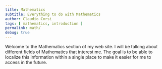 ```yaml
---
title: Mathematics
subtitle: Everything to do with Mathematics
author: Claudio Corsi
tags: [ mathematics, introduction ]
permalink: math/
debug: true
---
```


Welcome to the Mathematics section of my web site.  I will be talking about different fields of Mathematics that
interest me.  The goal is to be able to localize this information within a single place to make it easier for me
to access in the future.
